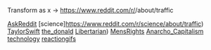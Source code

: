Transform as x -> https://www.reddit.com/r/<x>/about/traffic

[AskReddit](https://www.reddit.com/r/AskReddit/about/traffic)
[science]https://www.reddit.com/r/science/about/traffic)
[TaylorSwift](https://www.reddit.com/r/TaylorSwift/about/traffic)
[the_donald](https://www.reddit.com/r/the_donald/about/traffic)
[Libertarian](https://www.reddit.com/r/Libertarian/about/traffic))
[MensRights](https://www.reddit.com/r/MensRights/about/traffic)
[Anarcho_Capitalism](https://www.reddit.com/r/Anarcho_Capitalism/about/traffic)
[technology](https://www.reddit.com/r/technology/about/traffic)
[reactiongifs](https://www.reddit.com/r/reactiongifs/about/traffic)
